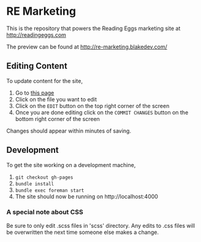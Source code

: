 # RE Marketing

This is the repository that powers the Reading Eggs marketing site at http://readingeggs.com

The preview can be found at http://re-marketing.blakedev.com/

## Editing Content

To update content for the site, 

1. Go to [this page](https://github.com/blake-education/re-marketing/tree/gh-pages/pages/_posts)
2. Click on the file you want to edit
3. Click on the `EDIT` button on the top right corner of the screen
4. Once you are done editing click on the `COMMIT CHANGES` button on the bottom right corner of the screen

Changes should appear within minutes of saving.

## Development

To get the site working on a development machine,

1. `git checkout gh-pages`
2. `bundle install`
3. `bundle exec foreman start`
4. The site should now be running on http://localhost:4000

### A special note about CSS

Be sure to only edit .scss files in 'scss' directory. Any edits to .css files will be overwritten the next time someone else makes a change.